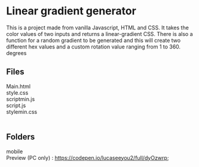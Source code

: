 # Linear gradient generator
This is a project made from vanilla Javascript, HTML and CSS. It takes the color values of two inputs and returns a linear-gradient CSS. There is also a function for a 
random gradient to be generated and this will create two different hex values and a custom rotation value ranging from 1 to 360. degrees<br>
## Files 
Main.html <br>
style.css <br>
scriptmin.js <br>
script.js<br>
stylemin.css<br>
<br>
## Folders 
mobile <br>
Preview (PC only) : https://codepen.io/lucaseeyou2/full/dyOzwrp; 
